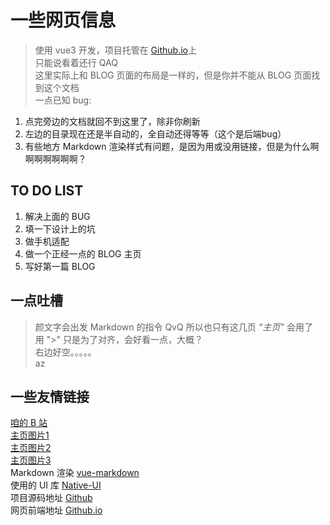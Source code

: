# 一些网页信息

>使用 vue3 开发，项目托管在 [Github.io](https://pages.github.com/)上  
>只能说看着还行 QAQ  
>这里实际上和 BLOG 页面的布局是一样的，但是你并不能从 BLOG 页面找到这个文档  
>一点已知 bug: 
1. 点完旁边的文档就回不到这里了，除非你刷新
2. 左边的目录现在还是半自动的，全自动还得等等（这个是后端bug）
3. 有些地方 Markdown 渲染样式有问题，是因为用或没用链接，但是为什么啊啊啊啊啊啊啊？

## TO DO LIST

1. 解决上面的 BUG
2. 填一下设计上的坑
3. 做手机适配
4. 做一个正经一点的 BLOG 主页
5. 写好第一篇 BLOG

## 一点吐槽
>颜文字会出发 Markdown 的指令 QvQ 所以也只有这几页 *“主页”* 会用了  
>用 ">" 只是为了对齐，会好看一点，大概？  
>右边好空。。。。。  
>az

## 一些友情链接

[咱的 B 站](https://space.bilibili.com/288706305)  
[主页图片1](https://unsplash.com/photos/1iUKh12z8U0)  
[主页图片2](https://unsplash.com/photos/q10VITrVYUM)  
[主页图片3](https://unsplash.com/photos/K0VLuATuQ9o)  
Markdown 渲染 [vue-markdown](https://zhaoxuhui1122.github.io/vue-markdown-docs/)   
使用的 UI 库 [Native-UI](https://www.naiveui.com/)  
项目源码地址 [Github](https://github.com/5av1ng/5av1ng.web)  
网页前端地址 [Github.io](https://github.com/5av1ng/5av1ng.github.io)  